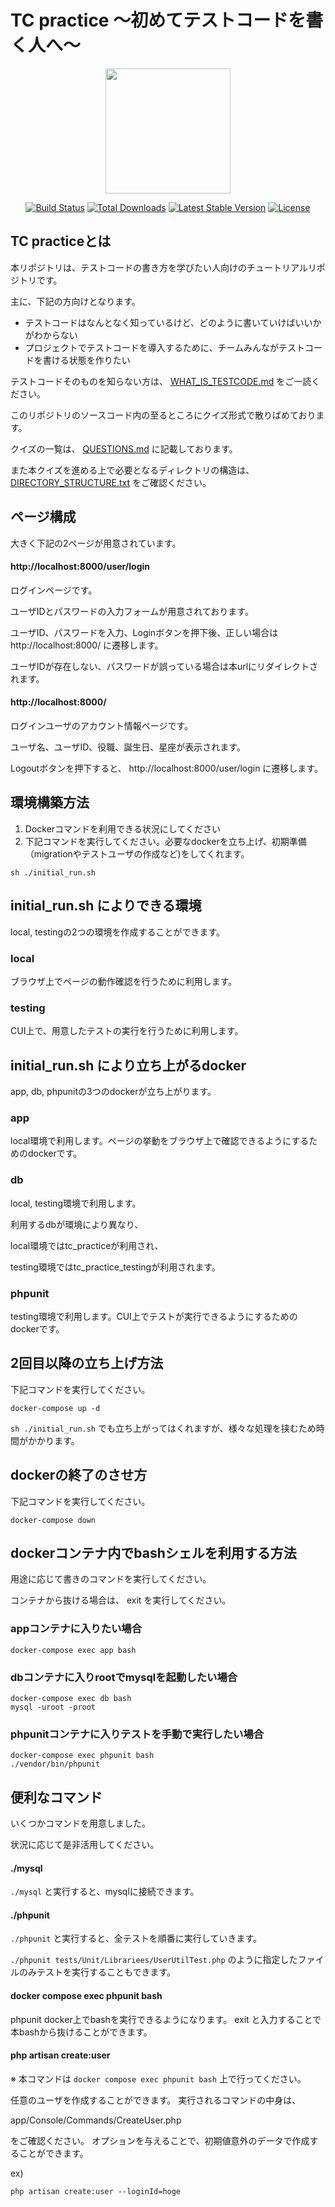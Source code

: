 # TC practice 〜初めてテストコードを書く人へ〜 

<p align="center"><a href="https://laravel.com" target="_blank"><img src="https://raw.githubusercontent.com/laravel/art/master/logo-lockup/5%20SVG/2%20CMYK/1%20Full%20Color/laravel-logolockup-cmyk-red.svg" width="200"></a></p>

<p align="center">
<a href="https://travis-ci.org/laravel/framework"><img src="https://travis-ci.org/laravel/framework.svg" alt="Build Status"></a>
<a href="https://packagist.org/packages/laravel/framework"><img src="https://img.shields.io/packagist/dt/laravel/framework" alt="Total Downloads"></a>
<a href="https://packagist.org/packages/laravel/framework"><img src="https://img.shields.io/packagist/v/laravel/framework" alt="Latest Stable Version"></a>
<a href="https://packagist.org/packages/laravel/framework"><img src="https://img.shields.io/packagist/l/laravel/framework" alt="License"></a>
</p>

## TC practiceとは

本リポジトリは、テストコードの書き方を学びたい人向けのチュートリアルリポジトリです。

主に、下記の方向けとなります。

- テストコードはなんとなく知っているけど、どのように書いていけばいいかがわからない
- プロジェクトでテストコードを導入するために、チームみんながテストコードを書ける状態を作りたい

テストコードそのものを知らない方は、 [WHAT_IS_TESTCODE.md](/WHAT_IS_TESTCODE.md) をご一読ください。

このリポジトリのソースコード内の至るところにクイズ形式で散りばめております。

クイズの一覧は、 [QUESTIONS.md](/QUESTIONS.md) に記載しております。

また本クイズを進める上で必要となるディレクトリの構造は、 [DIRECTORY_STRUCTURE.txt](/DIRECTORY_STRUCTURE.txt) をご確認ください。

## ページ構成

大きく下記の2ページが用意されています。

#### http://localhost:8000/user/login

ログインページです。

ユーザIDとパスワードの入力フォームが用意されております。

ユーザID、パスワードを入力、Loginボタンを押下後、正しい場合は http://localhost:8000/ に遷移します。

ユーザIDが存在しない、パスワードが誤っている場合は本urlにリダイレクトされます。

#### http://localhost:8000/

ログインユーザのアカウント情報ページです。

ユーザ名、ユーザID、役職、誕生日、星座が表示されます。

Logoutボタンを押下すると、 http://localhost:8000/user/login に遷移します。

## 環境構築方法

1. Dockerコマンドを利用できる状況にしてください
2. 下記コマンドを実行してください。必要なdockerを立ち上げ、初期準備（migrationやテストユーザの作成など)をしてくれます。

```
sh ./initial_run.sh
```

## initial_run.sh によりできる環境

local, testingの2つの環境を作成することができます。

### local

ブラウザ上でページの動作確認を行うために利用します。

### testing

CUI上で、用意したテストの実行を行うために利用します。

## initial_run.sh により立ち上がるdocker

app, db, phpunitの3つのdockerが立ち上がります。

### app

local環境で利用します。ページの挙動をブラウザ上で確認できるようにするためのdockerです。

### db

local, testing環境で利用します。

利用するdbが環境により異なり、

local環境ではtc_practiceが利用され、

testing環境ではtc_practice_testingが利用されます。

### phpunit

testing環境で利用します。CUI上でテストが実行できるようにするためのdockerです。

## 2回目以降の立ち上げ方法

下記コマンドを実行してください。

```
docker-compose up -d
```

`sh ./initial_run.sh` でも立ち上がってはくれますが、様々な処理を挟むため時間がかかります。

## dockerの終了のさせ方

下記コマンドを実行してください。

```
docker-compose down
```

## dockerコンテナ内でbashシェルを利用する方法

用途に応じて書きのコマンドを実行してください。

コンテナから抜ける場合は、 exit を実行してください。

### appコンテナに入りたい場合

```
docker-compose exec app bash
```

### dbコンテナに入りrootでmysqlを起動したい場合

```
docker-compose exec db bash
mysql -uroot -proot
```

### phpunitコンテナに入りテストを手動で実行したい場合

```
docker-compose exec phpunit bash
./vendor/bin/phpunit
```

## 便利なコマンド

いくつかコマンドを用意しました。

状況に応じて是非活用してください。

#### ./mysql

`./mysql` と実行すると、mysqlに接続できます。

#### ./phpunit

`./phpunit` と実行すると、全テストを順番に実行していきます。

`./phpunit tests/Unit/Librariees/UserUtilTest.php` のように指定したファイルのみテストを実行することもできます。

#### docker compose exec phpunit bash

phpunit docker上でbashを実行できるようになります。
exit と入力することで本bashから抜けることができます。

#### php artisan create:user

※ 本コマンドは `docker compose exec phpunit bash` 上で行ってください。

任意のユーザを作成することができます。
実行されるコマンドの中身は、

app/Console/Commands/CreateUser.php

をご確認ください。
オプションを与えることで、初期値意外のデータで作成することができます。

ex)

```
php artisan create:user --loginId=hoge
```
